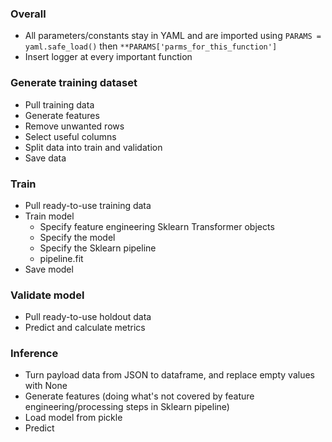 ### Overall

- All parameters/constants stay in YAML and are imported using `PARAMS = yaml.safe_load()` then `**PARAMS['parms_for_this_function']`
- Insert logger at every important function

### Generate training dataset

- Pull training data
- Generate features
- Remove unwanted rows
- Select useful columns
- Split data into train and validation
- Save data

### Train

- Pull ready-to-use training data
- Train model
    - Specify feature engineering Sklearn Transformer objects
    - Specify the model
    - Specify the Sklearn pipeline
    - pipeline.fit
- Save model

### Validate model

- Pull ready-to-use holdout data
- Predict and calculate metrics

### Inference

- Turn payload data from JSON to dataframe, and replace empty values with None
- Generate features (doing what's not covered by feature engineering/processing steps in Sklearn pipeline)
- Load model from pickle
- Predict